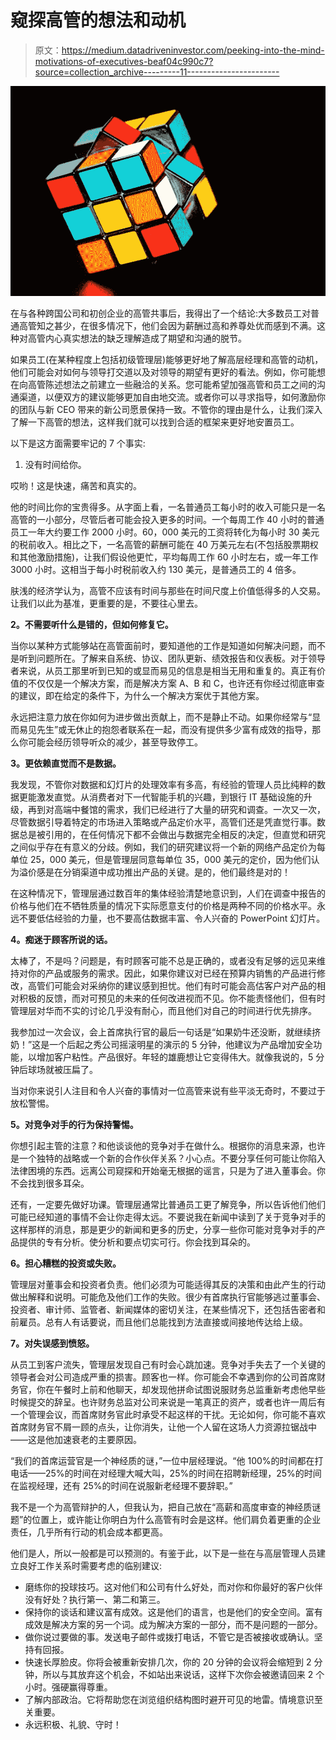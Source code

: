 # 窥探高管的想法和动机

> 原文：<https://medium.datadriveninvestor.com/peeking-into-the-mind-motivations-of-executives-beaf04c990c7?source=collection_archive---------11----------------------->

![](img/bced5d1cb6cdd6b9268b91212456f2a0.png)

在与各种跨国公司和初创企业的高管共事后，我得出了一个结论:大多数员工对普通高管知之甚少，在很多情况下，他们会因为薪酬过高和养尊处优而感到不满。这种对高管内心真实想法的缺乏理解造成了期望和沟通的脱节。

如果员工(在某种程度上包括初级管理层)能够更好地了解高层经理和高管的动机，他们可能会对如何与领导打交道以及对领导的期望有更好的看法。例如，你可能想在向高管陈述想法之前建立一些融洽的关系。您可能希望加强高管和员工之间的沟通渠道，以便双方的建议能够更加自由地交流。或者你可以寻求指导，如何激励你的团队与新 CEO 带来的新公司愿景保持一致。不管你的理由是什么，让我们深入了解一下高管的想法，这样我们就可以找到合适的框架来更好地安置员工。

以下是这方面需要牢记的 7 个事实:

1.  没有时间给你。

哎哟！这是快速，痛苦和真实的。

他的时间比你的宝贵得多。从字面上看，一名普通员工每小时的收入可能只是一名高管的一小部分，尽管后者可能会投入更多的时间。一个每周工作 40 小时的普通员工一年大约要工作 2000 小时。60，000 美元的工资将转化为每小时 30 美元的税前收入。相比之下，一名高管的薪酬可能在 40 万美元左右(不包括股票期权和其他激励措施)，让我们假设他更忙，平均每周工作 60 小时左右，或一年工作 3000 小时。这相当于每小时税前收入约 130 美元，是普通员工的 4 倍多。

肤浅的经济学认为，高管不应该有时间与那些在时间尺度上价值低得多的人交易。让我们以此为基准，更重要的是，不要往心里去。

**2。不需要听什么是错的，但如何修复它。**

当你以某种方式能够站在高管面前时，要知道他的工作是知道如何解决问题，而不是听到问题所在。了解来自系统、协议、团队更新、绩效报告和仪表板。对于领导者来说，从员工那里听到已知的或显而易见的信息是相当无用和重复的。真正有价值的不仅仅是一个解决方案，而是解决方案 A、B 和 C，也许还有你经过彻底审查的建议，即在给定的条件下，为什么一个解决方案优于其他方案。

永远把注意力放在你如何为进步做出贡献上，而不是静止不动。如果你经常与“显而易见先生”或无休止的抱怨者联系在一起，而没有提供多少富有成效的指导，那么你可能会经历领导听众的减少，甚至导致停工。

**3。更依赖直觉而不是数据。**

我发现，不管你对数据和幻灯片的处理效率有多高，有经验的管理人员比纯粹的数据更能激发直觉。从消费者对下一代智能手机的兴趣，到银行 IT 基础设施的升级，再到对高端中餐馆的需求，我们已经进行了大量的研究和调查。一次又一次，尽管数据引导着特定的市场进入策略或产品定价水平，高管们还是凭直觉行事。数据总是被引用的，在任何情况下都不会做出与数据完全相反的决定，但直觉和研究之间似乎存在有意义的分歧。例如，我们的研究建议将一个新的网络产品定价为每单位 25，000 美元，但是管理层同意每单位 35，000 美元的定价，因为他们认为溢价感是在分销渠道中成功推出产品的关键。是的，他们最终是对的！

在这种情况下，管理层通过数百年的集体经验清楚地意识到，人们在调查中报告的价格与他们在不牺牲质量的情况下实际愿意支付的价格是两种不同的价格水平。永远不要低估经验的力量，也不要高估数据丰富、令人兴奋的 PowerPoint 幻灯片。

**4。痴迷于顾客所说的话。**

太棒了，不是吗？问题是，有时顾客可能不总是正确的，或者没有足够的远见来维持对你的产品或服务的需求。因此，如果你建议对已经在预算内销售的产品进行修改，高管们可能会对采纳你的建议感到担忧。他们有时可能会高估客户对产品的相对积极的反馈，而对可预见的未来的任何改进视而不见。你不能责怪他们，但有时管理层对华而不实的讨论几乎没有耐心，而且他们对自己的时间进行优先排序。

我参加过一次会议，会上首席执行官的最后一句话是“如果奶牛还没断，就继续挤奶！”这是一个后起之秀公司摇滚明星的演示的 5 分钟，他建议为产品增加安全功能，以增加客户粘性。产品很好。年轻的雄鹿想让它变得伟大。就像我说的，5 分钟后球场就被压扁了。

当对你来说引人注目和令人兴奋的事情对一位高管来说有些平淡无奇时，不要过于放松警惕。

**5。对竞争对手的行为保持警惕。**

你想引起主管的注意？和他谈谈他的竞争对手在做什么。根据你的消息来源，也许是一个独特的战略或一个新的合作伙伴关系？小心点。不要分享任何可能让你陷入法律困境的东西。远离公司窥探和开始毫无根据的谣言，只是为了进入董事会。你不会找到很多耳朵。

还有，一定要先做好功课。管理层通常比普通员工更了解竞争，所以告诉他们他们可能已经知道的事情不会让你走得太远。不要说我在新闻中读到了关于竞争对手的这样那样的消息，那是更少的新闻和更多的历史，分享一些你可能对竞争对手的产品提供的专有分析。使分析和要点切实可行。你会找到耳朵的。

**6。担心糟糕的投资或失败。**

管理层对董事会和投资者负责。他们必须为可能适得其反的决策和由此产生的行动做出解释和说明。可能危及他们工作的失败。很少有首席执行官能够逃过董事会、投资者、审计师、监管者、新闻媒体的密切关注，在某些情况下，还包括告密者和前雇员。总有人有话要说，而且他们总能找到方法直接或间接地传达给上级。

**7。对失误感到愤怒。**

从员工到客户流失，管理层发现自己有时会心跳加速。竞争对手失去了一个关键的领导者会对公司造成严重的损害。顾客也一样。你可能会不幸遇到你的公司首席财务官，你在午餐时上前和他聊天，却发现他拼命试图说服财务总监重新考虑他早些时候提交的辞呈。也许财务总监对公司来说是一笔真正的资产，或者也许一周后有一个管理会议，而首席财务官此时承受不起这样的干扰。无论如何，你可能不喜欢首席财务官不屑一顾的点头，让你消失，让他一个人留在这场人力资源拉锯战中——这是他加速衰老的主要原因。

“我们的首席运营官是一个神经质的谜，”一位中层经理说。“他 100%的时间都在打电话——25%的时间在对经理大喊大叫，25%的时间在招聘新经理，25%的时间在监视经理，还有 25%的时间在说服新老经理不要辞职。”

我不是一个为高管辩护的人，但我认为，把自己放在“高薪和高度审查的神经质谜题”的位置上，或许能让你明白为什么高管有时会是这样。他们肩负着更重的企业责任，几乎所有行动的机会成本都更高。

他们是人，所以一般都是可以预测的。有鉴于此，以下是一些在与高层管理人员建立良好工作关系时需要考虑的临别建议:

*   磨练你的投球技巧。这对他们和公司有什么好处，而对你和你最好的客户伙伴没有好处？执行第一、第二和第三。
*   保持你的谈话和建议富有成效。这是他们的语言，也是他们的安全空间。富有成效是解决方案的另一个词。成为解决方案的一部分，而不是问题的一部分。
*   做你说过要做的事。发送电子邮件或拨打电话，不管它是否被接收或确认。坚持有回报。
*   快速长厚脸皮。你将会被重新安排几次，你的 20 分钟的会议将会缩短到 2 分钟，所以与其放弃这个机会，不如站出来说话，这样下次你会被邀请回来 2 个小时。强硬赢得尊重。
*   了解内部政治。它将帮助您在浏览组织结构图时避开可见的地雷。情境意识至关重要。
*   永远积极、礼貌、守时！